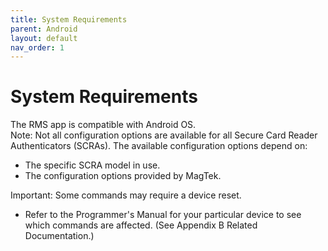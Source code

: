 ```yaml
---
title: System Requirements
parent: Android
layout: default
nav_order: 1
---
```


# System Requirements

The RMS app is compatible with Android OS.  
Note: Not all configuration options are available for all Secure Card Reader Authenticators (SCRAs). The available configuration options depend on:  
* The specific SCRA model in use.  
* The configuration options provided by MagTek.

Important: Some commands may require a device reset.  
* Refer to the Programmer's Manual for your particular device to see which commands are affected. (See Appendix B Related Documentation.)
